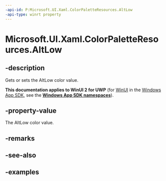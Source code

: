 ```yaml
---
-api-id: P:Microsoft.UI.Xaml.ColorPaletteResources.AltLow
-api-type: winrt property
---
```


<!-- Property syntax.
public IReference<Color> AltLow { get;  set; }
-->

# Microsoft.UI.Xaml.ColorPaletteResources.AltLow

## -description

Gets or sets the AltLow color value.

**This documentation applies to WinUI 2 for UWP** (for [WinUI](/windows/apps/winui/winui3/) in the [Windows App SDK](/windows/apps/windows-app-sdk/), see the **[Windows App SDK namespaces](/windows/windows-app-sdk/api/winrt/)**).

## -property-value

The AltLow color value.

## -remarks

## -see-also

## -examples

